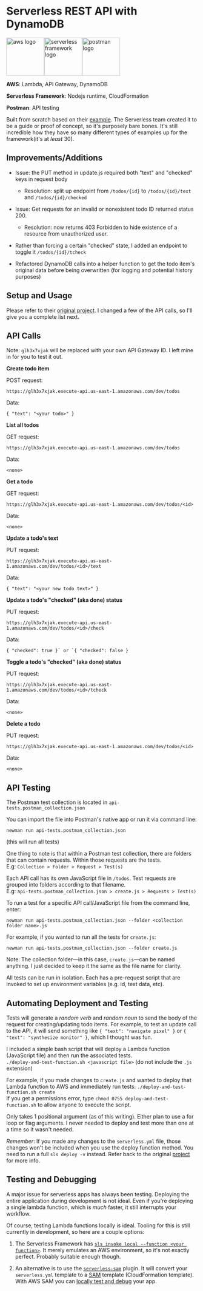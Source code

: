 # Serverless REST API with DynamoDB

<a href="https://aws.amazon.com"><img src="https://upload.wikimedia.org/wikipedia/commons/thumb/9/93/Amazon_Web_Services_Logo.svg/640px-Amazon_Web_Services_Logo.svg.png" alt="aws logo" height="100"/></a><a href="https://serverless.com"><img src="https://files.readme.io/ffb4c59-Serverless.png" alt="serverless framework logo" height="100"/></a><a href="https://www.getpostman.com/"><img src="https://assets.getpostman.com/common-share/postman-logo-horizontal-white.svg" alt="postman logo" height="100"/></a>

**AWS**: Lambda, API Gateway, DynamoDB

**Serverless Framework**: Nodejs runtime, CloudFormation

**Postman**: API testing

Built from scratch based on their [example](https://github.com/serverless/examples/tree/master/aws-node-rest-api-with-dynamodb). The Serverless team created it to be a guide or proof of concept, so it's purposely bare bones. It's still incredible how they have so many different types of examples up for the framework(it's at *least* 30).

## Improvements/Additions

* Issue: the PUT method in update.js required both "text" and "checked" keys in request body
    * Resolution: split up endpoint from `/todos/{id}` to `/todos/{id}/text` and `/todos/{id}/checked`<br>
    
* Issue: Get requests for an invalid or nonexistent todo ID returned status 200.
    * Resolution: now returns 403 Forbidden to hide existence of a resource from unauthorized user.<br>
    
* Rather than forcing a certain "checked" state, I added an endpoint to toggle it `/todos/{id}/tcheck`

* Refactored DynamoDB calls into a helper function to get the todo item's original data before being overwritten (for logging and potential history purposes)

## Setup and Usage

Please refer to their [original project](https://github.com/serverless/examples/tree/master/aws-node-rest-api-with-dynamodb). I changed a few of the API calls, so I'll give you a complete list next.

## API Calls<br>
Note: `glh3x7xjak` will be replaced with your own API Gateway ID. I left mine in for you to test it out.

**Create todo item**

POST request:<br>
```
https://glh3x7xjak.execute-api.us-east-1.amazonaws.com/dev/todos
```

Data:<br>
```
{ "text": "<your todo>" }
```

**List all todos**

GET request:<br>
```
https://glh3x7xjak.execute-api.us-east-1.amazonaws.com/dev/todos
```

Data:<br>
```
<none>
```

**Get a todo**

GET request:<br>
```
https://glh3x7xjak.execute-api.us-east-1.amazonaws.com/dev/todos/<id>
```

Data:<br>
```
<none>
```

**Update a todo's text**

PUT request:<br>
```
https://glh3x7xjak.execute-api.us-east-1.amazonaws.com/dev/todos/<id>/text
```

Data:<br>
```
{ "text": "<your new todo text>" }
```

**Update a todo's "checked" (aka done) status**

PUT request:<br>
```
https://glh3x7xjak.execute-api.us-east-1.amazonaws.com/dev/todos/<id>/check
```

Data:<br>
```
{ "checked": true }` or `{ "checked": false }
```

**Toggle a todo's "checked" (aka done) status**

PUT request:<br>
```
https://glh3x7xjak.execute-api.us-east-1.amazonaws.com/dev/todos/<id>/tcheck
```

Data:<br>
```
<none>
```

**Delete a todo**

PUT request:<br>
```
https://glh3x7xjak.execute-api.us-east-1.amazonaws.com/dev/todos/<id>
```

Data:<br>
```
<none>
```

## API Testing

The Postman test collection is located in `api-tests.postman_collection.json`

You can import the file into Postman's native app or run it via command line:<br>
```
newman run api-tests.postman_collection.json
```
(this will run all tests)

One thing to note is that within a Postman test collection, there are folders that can contain requests.
Within those requests are the tests.<br>
E.g: `Collection > Folder > Request > Test(s)`

Each API call has its own JavaScript file in `/todos`. Test requests are grouped into folders according to that filename.<br>
E.g: `api-tests.postman_collection.json > create.js > Requests > Test(s)`

To run a test for a specific API call/JavaScript file from the command line, enter:<br>
```
newman run api-tests.postman_collection.json --folder <collection folder name>.js
```

For example, if you wanted to run all the tests for `create.js`:<br>
```
newman run api-tests.postman_collection.json --folder create.js
```
Note: The collection folder&mdash;in this case, `create.js`&mdash;can be named anything. I just decided to keep it the same as the file name for clarity.

All tests can be run in isolation. Each has a pre-request script that are invoked to set up environment variables (e.g. id, text data, etc).

## Automating Deployment and Testing

Tests will generate a *random verb* and *random noun* to send the body of the request for creating/updating todo items.
For example, to test an update call to the API, it will send something like `{ "text": "navigate pixel" }` or `{ "text": "synthesize monitor" }`, which I thought was fun.

I included a simple bash script that will deploy a Lambda function (JavaScript file) and then run the associated tests.<br>
`./deploy-and-test-function.sh <javascript file>` (do not include the `.js` extension)<br>

For example, if you made changes to `create.js` and wanted to deploy that Lambda function to AWS and immediately run tests:
`./deploy-and-test-function.sh create`<br>
If you get a permissions error, type `chmod 0755 deploy-and-test-function.sh` to allow anyone to execute the script.

Only takes 1 positional argument (as of this writing). Either plan to use a for loop or flag arguments. I never needed to deploy and test more than one at a time so it wasn't needed.

*Remember*: If you made any changes to the `serverless.yml` file, those changes won't be included when you use the deploy function method. You need to run a full `sls deploy -v` instead. Refer back to the original [project](https://github.com/serverless/examples/tree/master/aws-node-rest-api-with-dynamodb) for more info.

## Testing and Debugging

A major issue for serverless apps has always been testing. Deploying the entire application during development is not ideal. Even if you're deploying a single lambda function, which is *much* faster, it still interrupts your workflow.

Of course, testing Lambda functions locally is ideal. Tooling for this is still currently in development, so here are a couple options:

1. The Serverless Framework has [`sls invoke local --function <your function>`](https://serverless.com/framework/docs/providers/aws/cli-reference/invoke-local/). It merely emulates an AWS environment, so it's not exactly perfect. Probably suitable enough though.

2. An alternative is to use the [`serverless-sam`](https://github.com/sapessi/serverless-sam) plugin. It will convert your `serverless.yml` template to a [SAM](https://aws.amazon.com/serverless/sam/) template (CloudFormation template). With AWS SAM you can [locally test and debug](https://docs.aws.amazon.com/en_pv/serverless-application-model/latest/developerguide/serverless-test-and-debug.html) your app.
